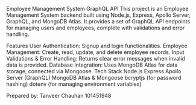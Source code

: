 Employee Management System GraphQL API
This project is an Employee Management System backend built using Node.js, Express, Apollo Server, GraphQL, and MongoDB Atlas. It provides a set of GraphQL API endpoints for managing users and employees, complete with validations and error handling.

Features
User Authentication: Signup and login functionalities.
Employee Management: Create, read, update, and delete employee records.
Input Validations & Error Handling: Returns clear error messages when invalid data is provided.
Database Integration: Uses MongoDB Atlas for data storage, connected via Mongoose.
Tech Stack
Node.js
Express
Apollo Server (GraphQL)
MongoDB Atlas & Mongoose
bcryptjs (for password hashing)
dotenv (for managing environment variables)


Prepared by:
Tanveer Chauhan
101451948
